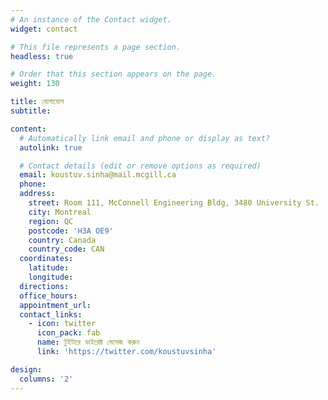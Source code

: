 ```yaml
---
# An instance of the Contact widget.
widget: contact

# This file represents a page section.
headless: true

# Order that this section appears on the page.
weight: 130

title: যোগাযোগ
subtitle:

content:
  # Automatically link email and phone or display as text?
  autolink: true

  # Contact details (edit or remove options as required)
  email: koustuv.sinha@mail.mcgill.ca
  phone: 
  address:
    street: Room 111, McConnell Engineering Bldg, 3480 University St.
    city: Montreal
    region: QC
    postcode: 'H3A OE9'
    country: Canada
    country_code: CAN
  coordinates:
    latitude: 
    longitude: 
  directions:
  office_hours:
  appointment_url: 
  contact_links:
    - icon: twitter
      icon_pack: fab
      name: টুইটারে ডাইরেক্ট মেসেজ করুন
      link: 'https://twitter.com/koustuvsinha' 

design:
  columns: '2'
---
```

